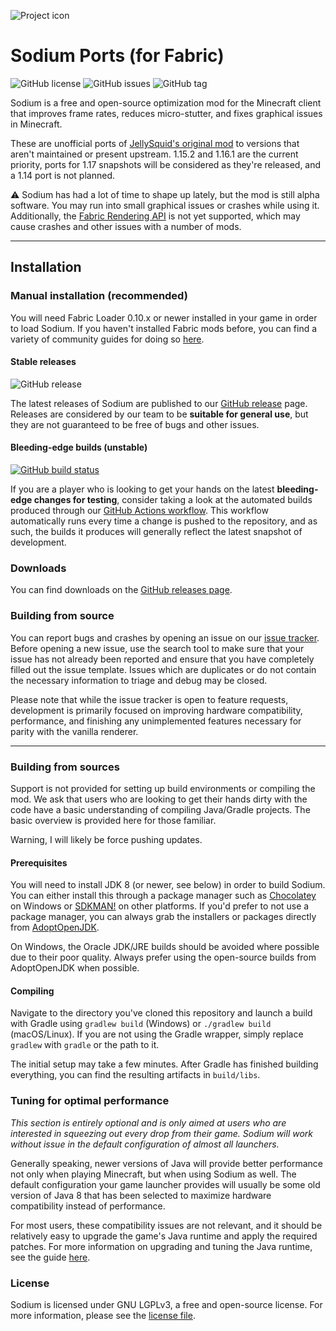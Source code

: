 ![Project icon](https://git-assets.jellysquid.me/hotlink-ok/sodium/icon-rounded-128px.png)

# Sodium Ports (for Fabric)
![GitHub license](https://img.shields.io/github/license/jan-leila/sodium-fabric.svg)
![GitHub issues](https://img.shields.io/github/issues/jan-leila/sodium-fabric.svg)
![GitHub tag](https://img.shields.io/github/tag/jan-leila/sodium-fabric.svg)

Sodium is a free and open-source optimization mod for the Minecraft client that improves frame rates, reduces
micro-stutter, and fixes graphical issues in Minecraft. 

These are unofficial ports of [JellySquid's original mod](https://github.com/jellysquid3/sodium-fabric) to versions
that aren't maintained or present upstream. 1.15.2 and 1.16.1 are the current priority, ports for 1.17 snapshots will
be considered as they're released, and a 1.14 port is not planned.

:warning: Sodium has had a lot of time to shape up lately, but the mod is still alpha software. You may run into small
graphical issues or crashes while using it. Additionally, the
[Fabric Rendering API](https://fabricmc.net/wiki/documentation:rendering) is not yet supported, which may cause crashes
and other issues with a number of mods.

---

## Installation

### Manual installation (recommended)

You will need Fabric Loader 0.10.x or newer installed in your game in order to load Sodium. If you haven't installed
Fabric mods before, you can find a variety of community guides for doing so [here](https://fabricmc.net/wiki/install).

#### Stable releases

![GitHub release](https://img.shields.io/github/release/mrmangohands/sodium-fabric.svg)

The latest releases of Sodium are published to our [GitHub release](https://github.com/mrmangohands/sodium-fabric/releases) page.
Releases are considered by our team to be **suitable for general use**, but they are not guaranteed to be free of bugs and other issues.

#### Bleeding-edge builds (unstable)

[![GitHub build status](https://img.shields.io/github/workflow/status/mrmangohands/sodium-fabric/gradle-ci/1.16.1/next)](https://github.com/mrmangohands/sodium-fabric/actions/workflows/gradle.yml)

If you are a player who is looking to get your hands on the latest **bleeding-edge changes for testing**, consider
taking a look at the automated builds produced through our [GitHub Actions workflow](https://github.com/mrmangohands/sodium-fabric/actions/workflows/gradle.yml?query=event%3Apush).
This workflow automatically runs every time a change is pushed to the repository, and as such, the builds it produces
will generally reflect the latest snapshot of development.

### Downloads

You can find downloads on the [GitHub releases page](https://github.com/mrmangohands/sodium-fabric/releases).

### Building from source

You can report bugs and crashes by opening an issue on our [issue tracker](https://github.com/mrmangohands/sodium-fabric/issues).
Before opening a new issue, use the search tool to make sure that your issue has not already been reported and ensure
that you have completely filled out the issue template. Issues which are duplicates or do not contain the necessary
information to triage and debug may be closed. 

Please note that while the issue tracker is open to feature requests, development is primarily focused on
improving hardware compatibility, performance, and finishing any unimplemented features necessary for parity with
the vanilla renderer.

---

### Building from sources

Support is not provided for setting up build environments or compiling the mod. We ask that
users who are looking to get their hands dirty with the code have a basic understanding of compiling Java/Gradle
projects. The basic overview is provided here for those familiar.

Warning, I will likely be force pushing updates.

#### Prerequisites

You will need to install JDK 8 (or newer, see below) in order to build Sodium. You can either install this through
a package manager such as [Chocolatey](https://chocolatey.org/) on Windows or [SDKMAN!](https://sdkman.io/) on other
platforms. If you'd prefer to not use a package manager, you can always grab the installers or packages directly from
[AdoptOpenJDK](https://adoptopenjdk.net/).

On Windows, the Oracle JDK/JRE builds should be avoided where possible due to their poor quality. Always prefer using
the open-source builds from AdoptOpenJDK when possible.

#### Compiling

Navigate to the directory you've cloned this repository and launch a build with Gradle using `gradlew build` (Windows)
or `./gradlew build` (macOS/Linux). If you are not using the Gradle wrapper, simply replace `gradlew` with `gradle`
or the path to it.

The initial setup may take a few minutes. After Gradle has finished building everything, you can find the resulting
artifacts in `build/libs`.

### Tuning for optimal performance

_This section is entirely optional and is only aimed at users who are interested in squeezing out every drop from their
game. Sodium will work without issue in the default configuration of almost all launchers._

Generally speaking, newer versions of Java will provide better performance not only when playing Minecraft, but when
using Sodium as well. The default configuration your game launcher provides will usually be some old version of Java 8
that has been selected to maximize hardware compatibility instead of performance.

For most users, these compatibility issues are not relevant, and it should be relatively easy to upgrade the game's Java
runtime and apply the required patches. For more information on upgrading and tuning the Java runtime, see the
guide [here](https://gist.github.com/jellysquid3/8a7b21e57f47f5711eb5697e282e502e).

### License

Sodium is licensed under GNU LGPLv3, a free and open-source license. For more information, please see the
[license file](https://github.com/jan-leila/sodium-fabric/blob/1.16.1/stable/LICENSE.txt).
